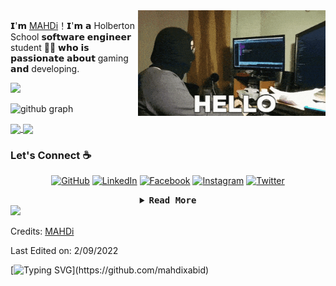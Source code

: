 <img src="https://github.com/mahdixabid/mahdixabid/blob/main/img/ello.gif" width="300px" align="right"> 

𝗜'𝗺 [MAHDi](https://github.com/mahdixabid)！𝗜'𝗺 𝗮 Holberton School 𝘀𝗼𝗳𝘁𝘄𝗮𝗿𝗲 𝗲𝗻𝗴𝗶𝗻𝗲𝗲𝗿 student 👨‍💻 𝘄𝗵𝗼 𝗶𝘀 𝗽𝗮𝘀𝘀𝗶𝗼𝗻𝗮𝘁𝗲 𝗮𝗯𝗼𝘂𝘁 gaming 𝗮𝗻𝗱 developing.

<img src="https://user-images.githubusercontent.com/73097560/115834477-dbab4500-a447-11eb-908a-139a6edaec5c.gif"> 

![github graph](https://activity-graph.herokuapp.com/graph?username=mahdixabid&theme=react-dark)

<a href="https://github.com/mahdixabid/github-readme-stats">
  <img align="center" src="https://github-readme-stats.vercel.app/api?username=sebaf96&hide=stars,issues&count_private=true&show_icons=true&theme=gotham"/>
</a>
<a href="https://github.com/mahdixabid/github-readme-stats" width="20px">
  <img align="center" src="https://github-readme-stats.vercel.app/api/top-langs/?username=sebaf96&layout=compact&theme=gotham"  />
</a>

### Let's Connect :coffee:
<p align="center">
	<a href="https://github.com/mahdixabid"><img src="https://img.icons8.com/bubbles/50/000000/github.png" alt="GitHub"/></a>
	<a href="https://www.linkedin.com/in/mahdixabid/"><img src="https://img.icons8.com/bubbles/50/000000/linkedin.png" alt="LinkedIn"/></a>
	<a href="https://www.facebook.com/BlacKxBo0T/"><img src="https://img.icons8.com/bubbles/50/000000/facebook-new.png" alt="Facebook"/></a>
	<a href="https://www.instagram.com/mahdixabid"><img src="https://img.icons8.com/bubbles/50/000000/instagram.png" alt="Instagram"/></a>
	<a href="https://twitter.com/BlacKxBoOT"><img src="https://img.icons8.com/bubbles/50/000000/twitter.png" alt="Twitter"/></a>
</p>

<details align="center">

<summary> <b> <samp> Read More </samp></b></summary>
<samp>
<h3 align="left">Languages and Tools:</h3>

<table align="center">
  <tr>
      <td align="center" width="96">
      <a href="#html5">
        <img src="https://seeklogo.com/images/H/html5-without-wordmark-color-logo-14D252D878-seeklogo.com.png" width="48" height="48" />
      </a>
      <br>Html5
    </td>
    <td align="center" width="96">
      <a href="#css3">
        <img src="https://upload.wikimedia.org/wikipedia/commons/thumb/6/62/CSS3_logo.svg/48px-CSS3_logo.svg.png" width="48" height="48" />
      </a>
      <br>CSS3
    </td>
     <td align="center" width="96">
      <a href="#bootstrap">
        <img src="https://cdn.worldvectorlogo.com/logos/bootstrap-4.svg" width="48" height="48" />
      </a>
      <br>Bootstrap
    </td>
     <td align="center" width="96">
      <a href="#js">
        <img src="https://upload.wikimedia.org/wikipedia/commons/thumb/9/99/Unofficial_JavaScript_logo_2.svg/1024px-Unofficial_JavaScript_logo_2.svg.png" width="48" height="48" />
      </a>
      <br>Javascript
    </td>
     <td align="center" width="96">
      <a href="#vuejs">
        <img src="https://cdn-icons-png.flaticon.com/512/5968/5968350.png" width="48" height="48" />
      </a>
      <br>Python
    </td>
     <td align="center" width="96">
      <a href="#suhailkakar-tech">
        <img src="https://cdn-icons-png.flaticon.com/512/5968/5968358.png" width="48" height="48" />
      </a>
      <br>Scss
    </td>
  </tr>

  <tr>
     <td align="center" width="96">
      <a href="#nuxtjs" >
        <img src="https://i.ibb.co/LzmYpDX/146-1466902-php-logo-png-transparent-php-logo-png-png-removebg-preview.png" width="48" height="48" />
      </a>
      <br>PHP
    </td>
      <td align="center" width="96">
      <a href="#laravel">
        <img src="https://image.pngaaa.com/450/5513450-middle.png" width="48" height="48" />
      </a>
      <br>C
    </td>
      <td align="center" width="96">
      <a href="#laravel">
        <img src="https://www.logo.wine/a/logo/MySQL/MySQL-Logo.wine.svg" width="48" height="48"  />
      </a>
      <br>MySQL
    </td>
     <td align="center" width="96">
      <a href="#ts">
        <img src="https://dt2sdf0db8zob.cloudfront.net/wp-content/uploads/2018/05/pinegrow-logo-1.png" width="48" height="48" />
      </a>
      <br>Pinegrow
    </td>
     <td align="center" width="96">
        <a href="#livewire">
            <img src="https://cdn-icons-png.flaticon.com/512/174/174881.png" width="48" height="48"
             />
        </a>
        <br>Wordpress
    </td>
    <td align="center" width="96">
        <a href="#alpinejs">
            <img src="https://upload.wikimedia.org/wikipedia/commons/thumb/7/71/WebStorm_Icon.png/600px-WebStorm_Icon.png" width="48"
                height="48" />
        </a>
        <br>Webstorm
    </td>
  </tr>
    <tr>
     <td align="center" width="96">
      <a href="#nuxtjs" >
        <img src="https://upload.wikimedia.org/wikipedia/commons/9/92/Bootstrap_Studio_Logo.png" width="48" height="48" />
      </a>
      <br>Bootstrap Studio
    </td>
      <td align="center" width="96">
      <a href="#laravel">
        <img src="https://pngimg.com/uploads/photoshop/photoshop_PNG12.png" width="48" height="48" />
      </a>
      <br>Photoshop
    </td>
      <td align="center" width="96">
      <a href="#ubuntu" >
        <img src="https://seeklogo.com/images/U/ubuntu-logo-8FDEC6A07B-seeklogo.com.png" width="48" height="48" />
      </a>
      <br>Ubuntu
    </td>
     <td align="center" width="96">
      <a href="#digitalocean">
        <img src="https://cdn-icons-png.flaticon.com/512/1440/1440602.png" width="48" height="48" />
      </a>
      <br>Atom
    </td>
      <td align="center" width="96">
      <a href="#git" >
        <img src="https://upload.wikimedia.org/wikipedia/commons/thumb/3/3f/Git_icon.svg/1200px-Git_icon.svg.png" width="48" height="48" />
      </a>
      <br>Git
    </td>
      <td align="center"  width="96">
      <a href="#vscode">
        <img src="https://upload.wikimedia.org/wikipedia/commons/9/9a/Visual_Studio_Code_1.35_icon.svg" width="48" height="48" />
      </a>
      <br>VS Code
    </td>
  </tr>

</table>


</samp>
</details>
<img src="https://user-images.githubusercontent.com/73097560/115834477-dbab4500-a447-11eb-908a-139a6edaec5c.gif"> 



Credits: [MAHDi](https://github.com/mahdixabid)

Last Edited on: 2/09/2022

<p align="center">
	
[![Typing SVG](https://readme-typing-svg.herokuapp.com/?lines=Thanks+For+Visiting!!&center=true&color="FF0000")](https://github.com/mahdixabid)
	
</p>
